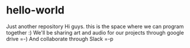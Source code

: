 # hello-world
Just another repository
Hi guys. this is the space where we can program together   :)
We'll be sharing art and audio for our projects through google drive =-)
And collaborate through Slack =-p

